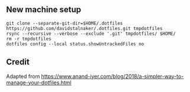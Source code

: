 ## New machine setup
```
git clone --separate-git-dir=$HOME/.dotfiles https://github.com/davidstalnaker/.dotfiles.git tmpdotfiles
rsync --recursive --verbose --exclude '.git' tmpdotfiles/ $HOME/
rm -r tmpdotfiles
dotfiles config --local status.showUntrackedFiles no
```

## Credit
Adapted from https://www.anand-iyer.com/blog/2018/a-simpler-way-to-manage-your-dotfiles.html
